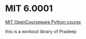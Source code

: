 # MIT 6.0001

[MIT OpenCourseware Python course ](https://ocw.mit.edu/courses/6-0001-introduction-to-computer-science-and-programming-in-python-fall-2016/)

this is a workout library of Pradeep